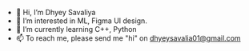 - 👋 Hi, I’m Dhyey Savaliya
- 👀 I’m interested in ML, Figma UI design.
- 🌱 I’m currently learning C++, Python
- 📫 To reach me, please send me "hi" on dhyeysavalia01@gmail.com

<!---
cursed-0men/cursed-0men is a ✨ special ✨ repository because its `README.md` (this file) appears on your GitHub profile.
You can click the Preview link to take a look at your changes.
--->
